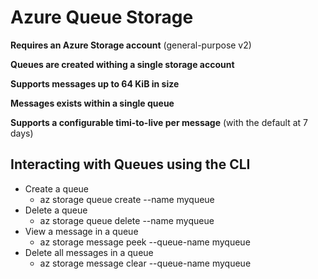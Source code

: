 # Azure Queue Storage

**Requires an Azure Storage account** (general-purpose v2)

**Queues are created withing a single storage account**

**Supports messages up to 64 KiB in size**

**Messages exists within a single queue**

**Supports a configurable timi-to-live per message** (with the default at 7 days)

## Interacting with Queues using the CLI

* Create a queue
  * az storage queue create --name myqueue
* Delete a queue
  * az storage queue delete --name myqueue
* View a message in a queue
  * az storage message peek --queue-name myqueue
* Delete all messages in a queue
  * az storage message clear --queue-name myqueue
 